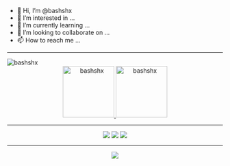 - 👋 Hi, I’m @bashshx
- 👀 I’m interested in ...
- 🌱 I’m currently learning ...
- 💞️ I’m looking to collaborate on ...
- 📫 How to reach me ...

<hr>
<img src="https://komarev.com/ghpvc/?username=bashshx&label=Profile%20views&color=0e75b6&style=flat" alt="bashshx" />
<div align="center">
  <a href="https://github.com/bashshx">
  <img height="120em" src="https://github-readme-stats.vercel.app/api?username=bashshx&show_icons=true&theme=dark&locale=en" alt="bashshx"/>
  <img height="120em" src="https://github-readme-stats.vercel.app/api/top-langs?username=bashshx&show_icons=true&theme=dark&locale=en&layout=compact" alt="bashshx"/>
</div>
<hr>
<div align="center"> 
  <a href="" target="_blank"><img src="https://img.shields.io/badge/YouTube-FF0000?style=for-the-badge&logo=youtube&logoColor=white" target="_blank"></a>
  <a href="" target="_blank"><img src="https://img.shields.io/badge/-Instagram-%23E4405F?style=for-the-badge&logo=instagram&logoColor=white" target="_blank"></a>
 	<a href = "mailto:luis.santos.sh.x@gmail.com"><img src="https://img.shields.io/badge/-Gmail-%23333?style=for-the-badge&logo=gmail&logoColor=white" target="_blank"></a>
</div>
<hr>

<!---
bashshx/bashshx is a ✨ special ✨ repository because its `README.md` (this file) appears on your GitHub profile.
You can click the Preview link to take a look at your changes.
--->
<div align="center">
  <!--- [![GitHub Streak] ( --->
  <img src="https://github-readme-streak-stats.herokuapp.com/?user=bashshx&show_icons=true&theme=dark&locale=en"/>
  <!--- )] --->
  <!--- (https://git.io/streak-stats) --->
</div>
